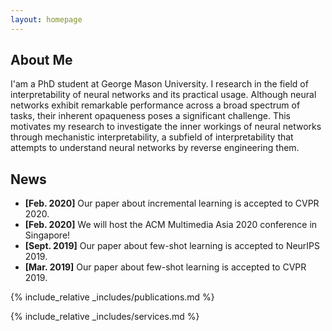 ```yaml
---
layout: homepage
---
```


## About Me
I'am a PhD student at George Mason University. I research in the field of interpretability of neural networks and its practical usage. Although neural networks exhibit remarkable performance across a broad spectrum of tasks, their inherent opaqueness poses a significant challenge.  This motivates my research to investigate the inner workings of neural networks through mechanistic interpretability, a subfield of interpretability that attempts to understand neural networks by reverse engineering them. 



## News

- **[Feb. 2020]** Our paper about incremental learning is accepted to CVPR 2020.
- **[Feb. 2020]** We will host the ACM Multimedia Asia 2020 conference in Singapore!
- **[Sept. 2019]** Our paper about few-shot learning is accepted to NeurIPS 2019.
- **[Mar. 2019]** Our paper about few-shot learning is accepted to CVPR 2019.

{% include_relative _includes/publications.md %}

{% include_relative _includes/services.md %}
